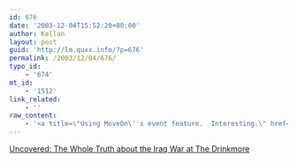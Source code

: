 ```yaml
---
id: 676
date: '2003-12-04T15:52:20+00:00'
author: Kellan
layout: post
guid: 'http://lm.quxx.info/?p=676'
permalink: /2003/12/04/676/
typo_id:
    - '674'
mt_id:
    - '1512'
link_related:
    - ''
raw_content:
    - '<a title=\"Using MoveOn\''s event feature.  Interesting.\" href=\"http://freenetworks.org/~mattw/index.cgi/2003/12/04#20031204\">Uncovered: The Whole Truth about the Iraq War at The Drinkmore</a>'
---
```


[Uncovered: The Whole Truth about the Iraq War at The Drinkmore](http://freenetworks.org/~mattw/index.cgi/2003/12/04#20031204 "Using MoveOn's event feature.  Interesting.")